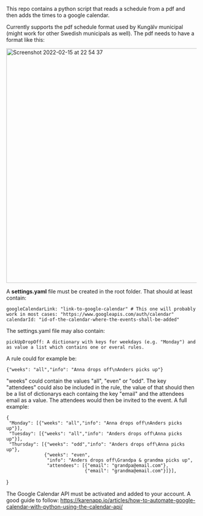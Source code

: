 This repo contains a python script that reads a schedule from a pdf and then adds the times to a google calendar.

Currently supports the pdf schedule format used by Kungälv municipal (might work for other Swedish municipals as well).
The pdf needs to have a format like this:

 <img width="619" alt="Screenshot 2022-02-15 at 22 54 37" src="https://user-images.githubusercontent.com/5288515/154155943-30620181-b966-45cf-81df-f3b4ae070ccd.png">


A **settings.yaml** file must be created in the root folder. That should at least contain:

    googleCalendarLink: "link-to-google-calendar" # This one will probably work in most cases: "https://www.googleapis.com/auth/calendar"
    calendarId: "id-of-the-calendar-where-the-events-shall-be-added"

The settings.yaml file may also contain:


    pickUpDropOff: A dictionary with keys for weekdays (e.g. "Monday") and as value a list which contains one or everal rules. 
A rule could for example be: 

    {"weeks": "all","info": "Anna drops off\nAnders picks up"}

"weeks" could contain the values "all", "even" or "odd". The key "attendees" could also be included in the rule, the value of that should then be a list of dictionarys each containg the key "email" and the attendees email as a value. The attendees would then be invited to the event.
A full example:

    {
     "Monday": [{"weeks": "all","info": "Anna drops off\nAnders picks up"}],
     "Tuesday": [{"weeks": "all","info": "Anders drops off\Anna picks up"}],
     "Thursday": [{"weeks": "odd","info": "Anders drops off\Anna picks up"},
                  {"weeks": "even",
                   "info": "Anders drops off\Grandpa & grandma picks up",
                   "attendees": [{"email": "grandpa@email.com"}, 
                                 {"email": "grandma@email.com"}]}],

   }

The Google Calendar API must be activated and added to your account. A good guide to follow: https://karenapp.io/articles/how-to-automate-google-calendar-with-python-using-the-calendar-api/
